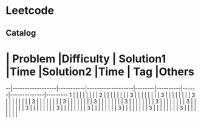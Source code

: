 Leetcode
==========

Catalog
--------
 # | Problem          |Difficulty | Solution1         |Time    |Solution2 |Time  | Tag          |Others
 --|------------------|-----------|-------------------|--------|----------|------|--------------|---------
 1 |                  |           |                   |        |          |      |              |
 2 |                  |           |                   |        |          |      |              |
 3 |                  |           |                   |        |          |      |              |
 3 |                  |           |                   |        |          |      |              |
 3 |                  |           |                   |        |          |      |              |
 3 |                  |           |                   |        |          |      |              |
 3 |                  |           |                   |        |          |      |              |
 3 |                  |           |                   |        |          |      |              |
 3 |                  |           |                   |        |          |      |              |
 3 |                  |           |                   |        |          |      |              |
 3 |                  |           |                   |        |          |      |              |
 3 |                  |           |                   |        |          |      |              |
 3 |                  |           |                   |        |          |      |              |
 3 |                  |           |                   |        |          |      |              |
 3 |                  |           |                   |        |          |      |              |
 3 |                  |           |                   |        |          |      |              |
 3 |                  |           |                   |        |          |      |              |
 
